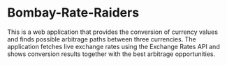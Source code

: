 # Bombay-Rate-Raiders
This is a web application that provides the conversion of currency values and finds possible arbitrage paths between three currencies. The application fetches live exchange rates using the Exchange Rates API and shows conversion results together with the best arbitrage opportunities.
